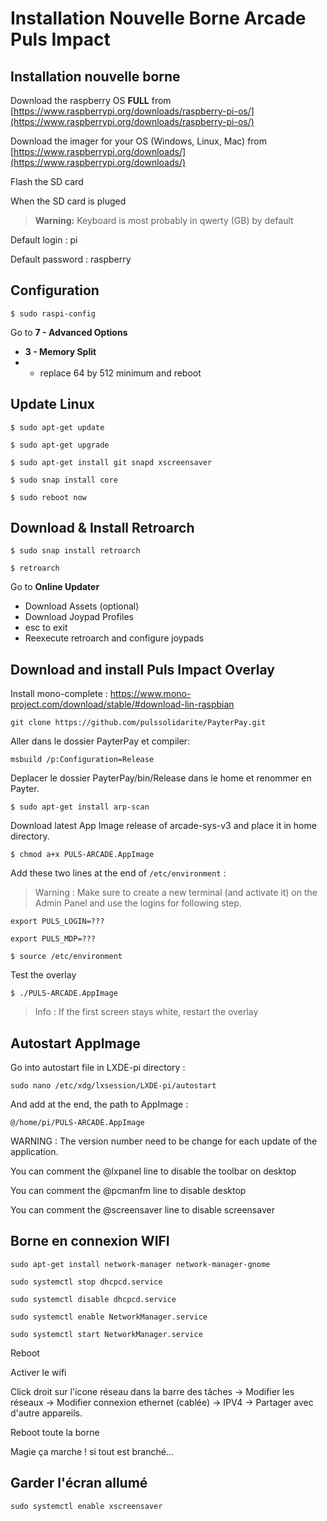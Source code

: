# Installation Nouvelle Borne Arcade Puls Impact


## Installation nouvelle borne

Download the raspberry OS **FULL** from [https://www.raspberrypi.org/downloads/raspberry-pi-os/](https://www.raspberrypi.org/downloads/raspberry-pi-os/)

Download the imager for your OS (Windows, Linux, Mac) from [https://www.raspberrypi.org/downloads/](https://www.raspberrypi.org/downloads/)

Flash the SD card

When the SD card is pluged

> **Warning:** Keyboard is most probably in qwerty (GB) by default

Default login : pi

Default password : raspberry

## Configuration

`$ sudo raspi-config`

Go to **7 - Advanced Options**
- **3 - Memory Split**
- - replace 64 by 512 minimum and reboot

## Update Linux

`$ sudo apt-get update`

`$ sudo apt-get upgrade`

`$ sudo apt-get install git snapd xscreensaver`

`$ sudo snap install core`

`$ sudo reboot now`

## Download & Install Retroarch

`$ sudo snap install retroarch`

`$ retroarch`

Go to **Online Updater**
- Download Assets (optional)
- Download Joypad Profiles
- esc to exit
- Reexecute retroarch and configure joypads

## Download and install Puls Impact Overlay

Install mono-complete : https://www.mono-project.com/download/stable/#download-lin-raspbian

`git clone https://github.com/pulssolidarite/PayterPay.git`

Aller dans le dossier PayterPay et compiler:

`msbuild /p:Configuration=Release`

Deplacer le dossier PayterPay/bin/Release dans le home et renommer en Payter.

`$ sudo apt-get install arp-scan`

Download latest App Image release of arcade-sys-v3 and place it in home directory.

`$ chmod a+x PULS-ARCADE.AppImage`

Add these two lines at the end of `/etc/environment` :

> Warning : Make sure to create a new terminal (and activate it) on the Admin Panel and use the logins for following step.

`export PULS_LOGIN=???`

`export PULS_MDP=???`

`$ source /etc/environment`

Test the overlay

`$ ./PULS-ARCADE.AppImage`

> Info : If the first screen stays white, restart the overlay


## Autostart AppImage 

Go into autostart file in LXDE-pi directory :

`sudo nano /etc/xdg/lxsession/LXDE-pi/autostart`

And add at the end, the path to AppImage : 

`@/home/pi/PULS-ARCADE.AppImage`

WARNING : The version number need to be change for each update of the application. 

You can comment the @lxpanel line to disable the toolbar on desktop

You can comment the @pcmanfm line to disable desktop

You can comment the @screensaver line to disable screensaver

## Borne en connexion WIFI

`sudo apt-get install network-manager network-manager-gnome`

`sudo systemctl stop dhcpcd.service`

`sudo systemctl disable dhcpcd.service`

`sudo systemctl enable NetworkManager.service`

`sudo systemctl start NetworkManager.service`

Reboot

Activer le wifi

Click droit sur l'icone réseau dans la barre des tâches -> Modifier les réseaux -> Modifier connexion ethernet (cablée) -> IPV4 -> Partager avec d'autre appareils.

Reboot toute la borne

Magie ça marche ! si tout est branché...

## Garder l'écran allumé

`sudo systemctl enable xscreensaver`
